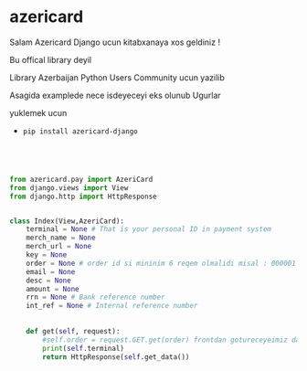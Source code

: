 # azericard

Salam Azericard Django ucun kitabxanaya xos geldiniz !

Bu offical library deyil 

Library Azerbaijan Python Users Community ucun yazilib

Asagida examplede nece isdeyeceyi eks olunub Ugurlar

yuklemek ucun 

* `pip install azericard-django`





```python




from azericard.pay import AzeriCard
from django.views import View
from django.http import HttpResponse


class Index(View,AzeriCard):
    terminal = None # That is your personal ID in payment system   
    merch_name = None
    merch_url = None
    key = None
    order = None # order id si mininim 6 reqem olmalidi misal : 000001 : Order id olmadan script run olmur
    email = None
    desc = None
    amount = None
    rrn = None # Bank reference number 
    int_ref = None # Internal reference number  
    
    
    def get(self, request):
        #self.order = request.GET.get(order) frontdan gotureceyeimiz datalari bu formada qeyd edin
        print(self.terminal)
        return HttpResponse(self.get_data())


````